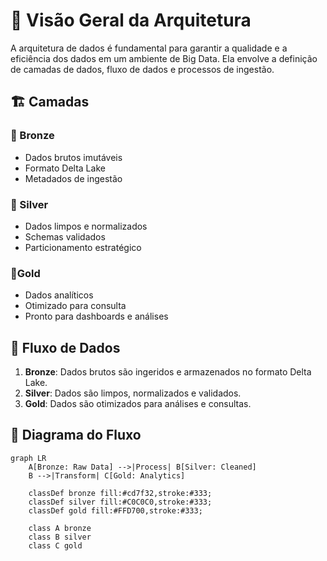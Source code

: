 # 🧱 Visão Geral da Arquitetura

A arquitetura de dados é fundamental para garantir a qualidade e a eficiência dos dados em um ambiente de Big Data. Ela envolve a definição de camadas de dados, fluxo de dados e processos de ingestão.

## 🏗️ Camadas

### 🥉 Bronze
- Dados brutos imutáveis
- Formato Delta Lake
- Metadados de ingestão

### 🥈 Silver
- Dados limpos e normalizados
- Schemas validados
- Particionamento estratégico

### 🥇Gold
- Dados analíticos
- Otimizado para consulta
- Pronto para dashboards e análises

## 🌊 Fluxo de Dados
1. **Bronze**: Dados brutos são ingeridos e armazenados no formato Delta Lake.
2. **Silver**: Dados são limpos, normalizados e validados.
3. **Gold**: Dados são otimizados para análises e consultas.

## 🔄 Diagrama do Fluxo
```mermaid
graph LR
    A[Bronze: Raw Data] -->|Process| B[Silver: Cleaned]
    B -->|Transform| C[Gold: Analytics]
    
    classDef bronze fill:#cd7f32,stroke:#333;
    classDef silver fill:#C0C0C0,stroke:#333;
    classDef gold fill:#FFD700,stroke:#333;
    
    class A bronze
    class B silver
    class C gold
```
